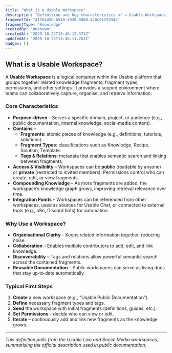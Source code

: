 ```yaml
---
title: "What is a Usable Workspace"
description: "Definition and key characteristics of a Usable Workspace, including purpose, contents, access, and how it supports collaborative knowledge capture. (Test flat structure v2)"
fragmentId: "41f6445b-b549-4938-8d60-4c8c9125934e"
fragmentType: "Knowledge"
createdBy: "unknown"
createdAt: "2025-10-22T13:46:12.371Z"
updatedAt: "2025-10-22T13:46:11.761Z"
badges: []
---
```


## What is a Usable Workspace?

A **Usable Workspace** is a logical container within the Usable platform that groups together related knowledge fragments, fragment types, permissions, and other settings. It provides a scoped environment where teams can collaboratively capture, organise, and retrieve information.

### Core Characteristics
- **Purpose‑driven** – Serves a specific domain, project, or audience (e.g., public documentation, internal knowledge, social‑media content).
- **Contains** –
  - **Fragments**: atomic pieces of knowledge (e.g., definitions, tutorials, solutions).
  - **Fragment Types**: classifications such as Knowledge, Recipe, Solution, Template.
  - **Tags & Relations**: metadata that enables semantic search and linking between fragments.
- **Access & Visibility** – Workspaces can be **public** (readable by anyone) or **private** (restricted to invited members). Permissions control who can create, edit, or view fragments.
- **Compounding Knowledge** – As more fragments are added, the workspace’s knowledge graph grows, improving retrieval relevance over time.
- **Integration Points** – Workspaces can be referenced from other workspaces, used as sources for Usable Chat, or connected to external tools (e.g., n8n, Discord bots) for automation.

### Why Use a Workspace?
- **Organisational Clarity** – Keeps related information together, reducing noise.
- **Collaboration** – Enables multiple contributors to add, edit, and link knowledge.
- **Discoverability** – Tags and relations allow powerful semantic search across the contained fragments.
- **Reusable Documentation** – Public workspaces can serve as living docs that stay up‑to‑date automatically.

### Typical First Steps
1. **Create** a new workspace (e.g., "Usable Public Documentation").
2. **Define** necessary fragment types and tags.
3. **Seed** the workspace with initial fragments (definitions, guides, etc.).
4. **Set Permissions** – decide who can view or edit.
5. **Iterate** – continuously add and link new fragments as the knowledge grows.

---
*This definition pulls from the Usable Live and Social Media workspaces, summarising the official description used in public documentation.*